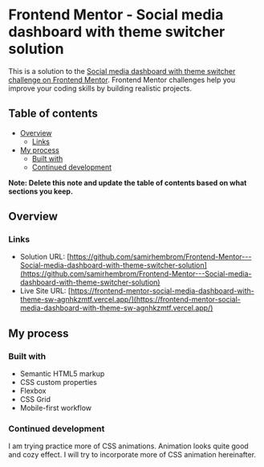 # Frontend Mentor - Social media dashboard with theme switcher solution

This is a solution to the [Social media dashboard with theme switcher challenge on Frontend Mentor](https://www.frontendmentor.io/challenges/social-media-dashboard-with-theme-switcher-6oY8ozp_H). Frontend Mentor challenges help you improve your coding skills by building realistic projects.

## Table of contents

- [Overview](#overview)
  - [Links](#links)
- [My process](#my-process)
  - [Built with](#built-with)
  - [Continued development](#continued-development)

**Note: Delete this note and update the table of contents based on what sections you keep.**

## Overview

### Links

- Solution URL: [https://github.com/samirhembrom/Frontend-Mentor---Social-media-dashboard-with-theme-switcher-solution](https://github.com/samirhembrom/Frontend-Mentor---Social-media-dashboard-with-theme-switcher-solution)
- Live Site URL: [https://frontend-mentor-social-media-dashboard-with-theme-sw-agnhkzmtf.vercel.app/](https://frontend-mentor-social-media-dashboard-with-theme-sw-agnhkzmtf.vercel.app/)

## My process

### Built with

- Semantic HTML5 markup
- CSS custom properties
- Flexbox
- CSS Grid
- Mobile-first workflow

### Continued development

I am trying practice more of CSS animations. Animation looks quite good and cozy effect. I will try to incorporate more of CSS animation hereinafter.
